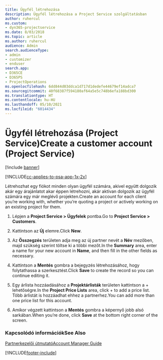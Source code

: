 ```yaml
---
title: Ügyfél létrehozása
description: Ügyfél létrehozása a Project Service szolgáltatásban
author: ruhercul
ms.custom:
- dyn365-projectservice
ms.date: 8/03/2018
ms.topic: article
ms.author: ruhercul
audience: Admin
search.audienceType:
- admin
- customizer
- enduser
search.app:
- D365CE
- D365PS
- ProjectOperations
ms.openlocfilehash: 6dd844d03ddca1d717d1dedefe44679ef14adca7
ms.sourcegitcommit: 40f68387f594180af64a5e5c748b6efa188bd300
ms.translationtype: HT
ms.contentlocale: hu-HU
ms.lasthandoff: 05/10/2021
ms.locfileid: "6014434"
---
```

# <a name="create-a-customer-account-project-service"></a><span data-ttu-id="564ff-103">Ügyfél létrehozása (Project Service)</span><span class="sxs-lookup"><span data-stu-id="564ff-103">Create a customer account (Project Service)</span></span>

[!include [banner](../includes/psa-now-project-operations.md)]

[!INCLUDE[cc-applies-to-psa-app-1x-2x](../includes/cc-applies-to-psa-app-1x-2x.md)]

<span data-ttu-id="564ff-104">Létrehozhat egy fiókot minden olyan ügyfél számára, akivel együtt dolgozik akár egy árajánlatot akar éppen létrehozni, akár aktívan dolgozik az ügyfél számára egy már meglévő projekten.</span><span class="sxs-lookup"><span data-stu-id="564ff-104">Create an account for each client you’re working with, whether you’re quoting a project or actively working on an existing project for them.</span></span>  
  
1.  <span data-ttu-id="564ff-105">Lépjen a **Project Service > Ügyfelek** pontba.</span><span class="sxs-lookup"><span data-stu-id="564ff-105">Go to **Project Service > Customers**.</span></span>  
  
2.  <span data-ttu-id="564ff-106">Kattintson az **Új** elemre.</span><span class="sxs-lookup"><span data-stu-id="564ff-106">Click **New**.</span></span>  
  
3.  <span data-ttu-id="564ff-107">Az **Összegzés** területen adja meg az új partner nevét a **Név** mezőben, majd szükség szerint töltse ki a többi mezőt.</span><span class="sxs-lookup"><span data-stu-id="564ff-107">In the **Summary** area, enter a name for your new account in **Name**, and then fill in the other fields as necessary.</span></span>  
  
4.  <span data-ttu-id="564ff-108">Kattintson a **Mentés** gombra a bejegyzés létrehozásához, hogy folytathassa a szerkesztést.</span><span class="sxs-lookup"><span data-stu-id="564ff-108">Click **Save** to create the record so you can continue editing it.</span></span>  
  
5.  <span data-ttu-id="564ff-109">Egy árlista hozzáadásához a **Projektárlisták** területen kattintson a + lehetőségre.</span><span class="sxs-lookup"><span data-stu-id="564ff-109">In the **Project Price Lists** area, click + to add a price list.</span></span> <span data-ttu-id="564ff-110">Több árlistát is hozzáadhat ehhez a partnerhez.</span><span class="sxs-lookup"><span data-stu-id="564ff-110">You can add more than one price list for this account.</span></span>  
  
6.  <span data-ttu-id="564ff-111">Amikor végzett kattintson a **Mentés** gombra a képernyő jobb alsó sarkában.</span><span class="sxs-lookup"><span data-stu-id="564ff-111">When you’re done, click **Save** at the bottom right corner of the screen.</span></span>  
  
### <a name="see-also"></a><span data-ttu-id="564ff-112">Kapcsolódó információk</span><span class="sxs-lookup"><span data-stu-id="564ff-112">See Also</span></span>  
 [<span data-ttu-id="564ff-113">Partnerkezelői útmutató</span><span class="sxs-lookup"><span data-stu-id="564ff-113">Account Manager Guide</span></span>](../psa/account-manager-guide.md)


[!INCLUDE[footer-include](../includes/footer-banner.md)]
